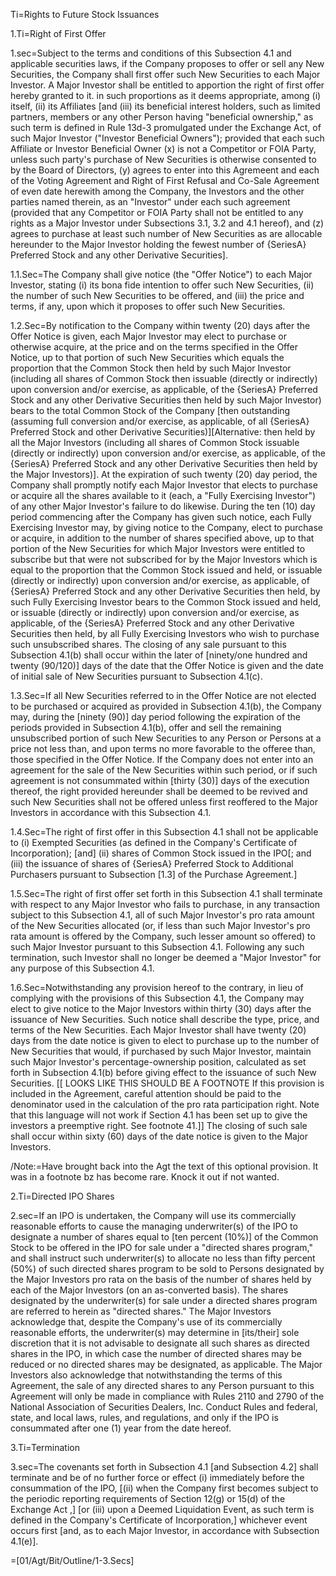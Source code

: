 Ti=Rights to Future Stock Issuances

1.Ti=Right of First Offer

1.sec=Subject to the terms and conditions of this Subsection 4.1 and applicable securities laws, if the Company proposes to offer or sell any New Securities, the Company shall first offer such New Securities to each Major Investor.   A Major Investor shall be entitled to apportion the right of first offer hereby granted to it. in such proportions as it deems appropriate, among (i) itself, (ii) its Affiliates [and (iii) its beneficial interest holders, such as limited partners, members or any other Person having "beneficial ownership," as such term is defined in Rule 13d-3 promulgated under the Exchange Act, of such Major Investor ("Investor Beneficial Owners"); provided that each such Affiliate or Investor Beneficial Owner (x) is not a Competitor or FOIA Party, unless such party's purchase of New Securities is otherwise consented to by the Board of Directors, (y) agrees to enter into this Agremeent and each of the Voting Agreement and Right of First Refusal and Co-Sale Agreement of even date herewith among the Company, the Investors and the other parties named therein, as an "Investor" under each such agreement (provided that any Competitor or FOIA Party shall not be entitled to any rights as a Major Investor under Subsections 3.1, 3.2 and 4.1 hereof), and (z) agrees to purchase at least such number of New Securities as are allocable hereunder to the Major Investor holding the fewest number of {SeriesA} Preferred Stock and any other Derivative Securities].

1.1.Sec=The Company shall give notice (the "Offer Notice") to each Major Investor, stating (i) its bona fide intention to offer such New Securities, (ii) the number of such New Securities to be offered, and (iii) the price and terms, if any, upon which it proposes to offer such New Securities.

1.2.Sec=By notification to the Company within twenty (20) days after the Offer Notice is given, each Major Investor may elect to purchase or otherwise acquire, at the price and on the terms specified in the Offer Notice, up to that portion of such New Securities  which equals the proportion that the Common Stock then held by such Major Investor (including all shares of Common Stock then issuable (directly or indirectly) upon conversion and/or exercise, as applicable, of the {SeriesA} Preferred Stock and any other Derivative Securities then held by such Major Investor) bears to the total Common Stock of the Company [then outstanding (assuming full conversion and/or exercise, as applicable, of all {SeriesA} Preferred Stock and other Derivative Securities)][Alternative: then held by all the Major Investors (including all shares of Common Stock issuable (directly or indirectly) upon conversion and/or exercise, as applicable, of the {SeriesA} Preferred Stock and any other Derivative Securities then held by the Major Investors)].   At the expiration of such twenty (20) day period, the Company shall promptly notify each Major Investor that elects to purchase or acquire all the shares available to it (each, a "Fully Exercising Investor") of any other Major Investor's failure to do likewise.  During the ten (10) day period commencing after the Company has given such notice, each Fully Exercising Investor may, by giving notice to the Company, elect to purchase or acquire, in addition to the number of shares specified above, up to that portion of the New Securities for which Major Investors were entitled to subscribe but that were not subscribed for by the Major Investors which is equal to the proportion that the Common Stock issued and held, or issuable (directly or indirectly) upon conversion and/or exercise, as applicable, of {SeriesA} Preferred Stock and any other Derivative Securities then held, by such Fully Exercising Investor bears to the Common Stock issued and held, or issuable (directly or indirectly) upon conversion and/or exercise, as applicable, of the {SeriesA} Preferred Stock and any other Derivative Securities then held, by all Fully Exercising Investors who wish to purchase such unsubscribed shares.   The closing of any sale pursuant to this Subsection 4.1(b) shall occur within the later of [ninety/one hundred and twenty (90/120)] days of the date that the Offer Notice is given and the date of initial sale of New Securities pursuant to Subsection 4.1(c).

1.3.Sec=If all New Securities referred to in the Offer Notice are not elected to be purchased or acquired as provided in Subsection 4.1(b), the Company may, during the [ninety (90)] day period following the expiration of the periods provided in Subsection 4.1(b), offer and sell the remaining unsubscribed portion of such New Securities to any Person or Persons at a price not less than, and upon terms no more favorable to the offeree than, those specified in the Offer Notice.  If the Company does not enter into an agreement for the sale of the New Securities within such period, or if such agreement is not consummated within [thirty (30)] days of the execution thereof, the right provided hereunder shall be deemed to be revived and such New Securities shall not be offered unless first reoffered to the Major Investors in accordance with this Subsection 4.1.

1.4.Sec=The right of first offer in this Subsection 4.1 shall not be applicable to  (i) Exempted Securities (as defined in the Company's Certificate of Incorporation); [and] (ii) shares of Common Stock issued in the IPO[; and (iii) the issuance of shares of {SeriesA} Preferred Stock to Additional Purchasers pursuant to Subsection [1.3] of the Purchase Agreement.]

1.5.Sec=The right of first offer set forth in this Subsection 4.1 shall terminate with respect to any Major Investor who fails to purchase, in any transaction subject to this Subsection 4.1, all of such Major Investor's pro rata amount of the New Securities allocated (or, if less than such Major Investor's pro rata amount is offered by the Company, such lesser amount so offered) to such Major Investor pursuant to this Subsection 4.1.  Following any such termination, such Investor shall no longer be deemed a "Major Investor" for any purpose of this Subsection 4.1.

1.6.Sec=Notwithstanding any provision hereof to the contrary, in lieu of complying with the provisions of this Subsection 4.1, the Company may elect to give notice to the Major Investors within thirty (30) days after the issuance of New Securities.  Such notice shall describe the type, price, and terms of the New Securities.  Each Major Investor shall have twenty (20) days from the date notice is given to elect to purchase up to the number of New Securities that would, if purchased by such Major Investor, maintain such Major Investor's percentage-ownership position, calculated as set forth in Subsection 4.1(b) before giving effect to the issuance of such New Securities. [[ LOOKS LIKE THIS SHOULD BE A FOOTNOTE If this provision is included in the Agreement, careful attention should be paid to the denominator used in the calculation of the pro rata participation right.  Note that this language will not work if Section 4.1 has been set up to give the investors a preemptive right.  See footnote 41.]]   The closing of such sale shall occur within sixty (60) days of the date notice is given to the Major Investors.

/Note:=Have brought back into the Agt the text of this optional provision.  It was in a footnote bz has become rare.  Knock it out if not wanted.
 
2.Ti=Directed IPO Shares

2.sec=If an IPO is undertaken, the Company will use its commercially reasonable efforts to cause the managing underwriter(s) of the IPO to designate a number of shares equal to [ten percent (10%)] of the Common Stock to be offered in the IPO for sale under a "directed shares program," and shall instruct such underwriter(s) to allocate no less than fifty percent (50%) of such directed shares program to be sold to Persons designated by the Major Investors pro rata on the basis of the number of shares held by each of the Major Investors (on an as-converted basis).  The shares designated by the underwriter(s) for sale under a directed shares program are referred to herein as "directed shares."  The Major Investors acknowledge that, despite the Company's use of its commercially reasonable efforts, the underwriter(s) may determine in [its/their] sole discretion that it is not advisable to designate all such shares as directed shares in the IPO, in which case the number of directed shares may be reduced or no directed shares may be designated, as applicable.  The Major Investors also acknowledge that notwithstanding the terms of this Agreement, the sale of any directed shares to any Person pursuant to this Agreement will only be made in compliance with Rules 2110 and 2790 of the National Association of Securities Dealers, Inc. Conduct Rules and federal, state, and local laws, rules, and regulations, and only if the IPO is consummated after one (1) year from the date hereof.

3.Ti=Termination

3.sec=The covenants set forth in Subsection 4.1 [and Subsection 4.2] shall terminate and be of no further force or effect (i) immediately before the consummation of the IPO, [(ii) when the Company first becomes subject to the periodic reporting requirements of Section 12(g) or 15(d) of the Exchange Act ,] [or (iii) upon a Deemed Liquidation Event, as such term is defined in the Company's Certificate of Incorporation,] whichever event occurs first [and, as to each Major Investor, in accordance with Subsection 4.1(e)]. 

=[01/Agt/Bit/Outline/1-3.Secs]
